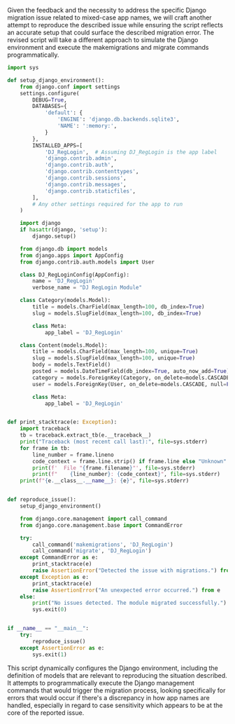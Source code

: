 Given the feedback and the necessity to address the specific Django migration issue related to mixed-case app names, we will craft another attempt to reproduce the described issue while ensuring the script reflects an accurate setup that could surface the described migration error. The revised script will take a different approach to simulate the Django environment and execute the makemigrations and migrate commands programmatically.

```python
import sys

def setup_django_environment():
    from django.conf import settings
    settings.configure(
        DEBUG=True,
        DATABASES={
            'default': {
                'ENGINE': 'django.db.backends.sqlite3',
                'NAME': ':memory:',
            }
        },
        INSTALLED_APPS=[
            'DJ_RegLogin',  # Assuming DJ_RegLogin is the app label
            'django.contrib.admin',
            'django.contrib.auth',
            'django.contrib.contenttypes',
            'django.contrib.sessions',
            'django.contrib.messages',
            'django.contrib.staticfiles',
        ],
        # Any other settings required for the app to run
    )

    import django
    if hasattr(django, 'setup'):
        django.setup()

    from django.db import models
    from django.apps import AppConfig
    from django.contrib.auth.models import User

    class DJ_RegLoginConfig(AppConfig):
        name = 'DJ_RegLogin'
        verbose_name = "DJ RegLogin Module"

    class Category(models.Model):
        title = models.CharField(max_length=100, db_index=True)
        slug = models.SlugField(max_length=100, db_index=True)

        class Meta:
            app_label = 'DJ_RegLogin'

    class Content(models.Model):
        title = models.CharField(max_length=100, unique=True)
        slug = models.SlugField(max_length=100, unique=True)
        body = models.TextField()
        posted = models.DateTimeField(db_index=True, auto_now_add=True)
        category = models.ForeignKey(Category, on_delete=models.CASCADE)
        user = models.ForeignKey(User, on_delete=models.CASCADE, null=False, blank=False)

        class Meta:
            app_label = 'DJ_RegLogin'


def print_stacktrace(e: Exception):
    import traceback
    tb = traceback.extract_tb(e.__traceback__)
    print("Traceback (most recent call last):", file=sys.stderr)
    for frame in tb:
        line_number = frame.lineno
        code_context = frame.line.strip() if frame.line else "Unknown"
        print(f'  File "{frame.filename}"', file=sys.stderr)
        print(f"    {line_number}: {code_context}", file=sys.stderr)
    print(f"{e.__class__.__name__}: {e}", file=sys.stderr)


def reproduce_issue():
    setup_django_environment()

    from django.core.management import call_command
    from django.core.management.base import CommandError

    try:
        call_command('makemigrations', 'DJ_RegLogin')
        call_command('migrate', 'DJ_RegLogin')
    except CommandError as e:
        print_stacktrace(e)
        raise AssertionError("Detected the issue with migrations.") from e
    except Exception as e:
        print_stacktrace(e)
        raise AssertionError("An unexpected error occurred.") from e
    else:
        print("No issues detected. The module migrated successfully.")
        sys.exit(0)


if __name__ == "__main__":
    try:
        reproduce_issue()
    except AssertionError as e:
        sys.exit(1)
```

This script dynamically configures the Django environment, including the definition of models that are relevant to reproducing the situation described. It attempts to programmatically execute the Django management commands that would trigger the migration process, looking specifically for errors that would occur if there's a discrepancy in how app names are handled, especially in regard to case sensitivity which appears to be at the core of the reported issue.
